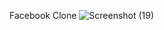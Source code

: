 Facebook Clone
![Screenshot (19)](https://user-images.githubusercontent.com/91312245/148064135-dd7d9581-7273-4d2d-af53-ac1e49fb3432.png)
